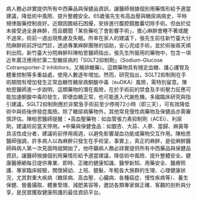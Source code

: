病人務必詳實提供所有中西藥品與保健品資訊，讓醫師根據個別用藥情形給予適當建議，降低術中風險、提升整體安全。65歲張先生有高血壓與糖尿病病史，平時規律服藥控制良好。近期因膽結石困擾，安排進行腹腔鏡膽囊切除手術。但由於從未接受過全身麻醉，而且聽聞「某些藥吃了會影響手術」，擔心麻醉會睡不著或醒不過來，術前一週出現焦慮及失眠。所幸在家人的建議下，張先生前往新竹臺大分院麻醉術前評估門診，透過專業麻醉團隊的協助，安心完成手術，並於術後兩天順利出院。新竹臺大分院麻醉科陳柏思醫師指出，張先生所服用的藥物中，包含一項近年廣泛應用於第二型糖尿病的「SGLT2抑制劑」（Sodium-Glucose Cotransporter-2 inhibitors，又稱排糖藥）。這類藥物具有穩定血糖、護心護腎及體重控制等多重益處，使用人數逐年增加。然而，研究指出，SGLT2抑制劑在手術期間有增加發生正常血糖性糖尿病酮酸中毒（euDKA）風險，需特別留意。陳柏思醫師進一步說明，這類藥物的潛在風險，在於手術前的禁食及手術壓力反應可能加速酮酸中毒的發生，即便血糖正常，也可能進入代謝危機。多國臨床研究與指引建議，SGLT2抑制劑應於非緊急手術前至少停用72小時（即三天），可有效降低術中與術後併發症風險。除了糖尿病藥物外，其他常見慢性病藥物及保健品亦需審慎評估。陳柏思醫師提醒：•高血壓藥物：如血管張力素抑制劑（ACEi）、利尿劑，建議術前當天停用。•中藥與保健食品：如銀杏、大蒜、人蔘、當歸、麻黃等具活性成分者，建議術前停用兩週，以避免影響凝血功能或藥物交互作用。陳柏思醫師強調，許多病人以為麻醉只發生在手術室，事實上，真正的麻醉，是從麻醉醫師與病人第一次見面時就開始了。他呼籲病人務必詳實提供所有中西藥品與保健品資訊，讓醫師根據個別用藥情形給予適當建議，降低術中風險、提升整體安全。健康醫療網每日提供專業、即時、正確的健康知識、醫學新知、用藥安全、醫療照護、專家臨床經驗，關懷婦幼、上班、銀髮、年輕各大族群的生理、心理健康狀況，尤其對重大疾病（糖尿病、高血壓、心臟病、各種癌症、慢性疾病等）、養生保健、營養攝取、體重管理、減肥美容等，邀訪各類專家做正確、客觀的剖析與分享，是民眾獲取健康照護的最佳資訊平台。